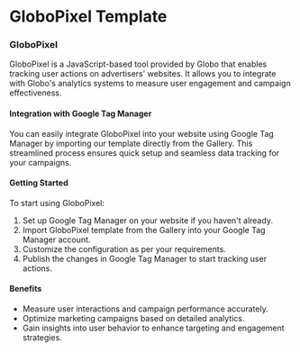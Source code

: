 # GloboPixel Template

### GloboPixel

GloboPixel is a JavaScript-based tool provided by Globo that enables tracking user actions on advertisers' websites. It allows you to integrate with Globo's analytics systems to measure user engagement and campaign effectiveness.

#### Integration with Google Tag Manager

You can easily integrate GloboPixel into your website using Google Tag Manager by importing our template directly from the Gallery. This streamlined process ensures quick setup and seamless data tracking for your campaigns.

#### Getting Started

To start using GloboPixel:

1. Set up Google Tag Manager on your website if you haven't already.
2. Import GloboPixel template from the Gallery into your Google Tag Manager account.
3. Customize the configuration as per your requirements.
4. Publish the changes in Google Tag Manager to start tracking user actions.

#### Benefits

- Measure user interactions and campaign performance accurately.
- Optimize marketing campaigns based on detailed analytics.
- Gain insights into user behavior to enhance targeting and engagement strategies.
